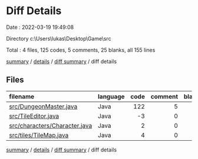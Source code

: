# Diff Details

Date : 2022-03-19 19:49:08

Directory c:\Users\lukas\Desktop\Game\src

Total : 4 files,  125 codes, 5 comments, 25 blanks, all 155 lines

[summary](results.md) / [details](details.md) / [diff summary](diff.md) / diff details

## Files
| filename | language | code | comment | blank | total |
| :--- | :--- | ---: | ---: | ---: | ---: |
| [src/DungeonMaster.java](/src/DungeonMaster.java) | Java | 122 | 5 | 24 | 151 |
| [src/TileEditor.java](/src/TileEditor.java) | Java | -3 | 0 | -1 | -4 |
| [src/characters/Character.java](/src/characters/Character.java) | Java | 2 | 0 | 1 | 3 |
| [src/tiles/TileMap.java](/src/tiles/TileMap.java) | Java | 4 | 0 | 1 | 5 |

[summary](results.md) / [details](details.md) / [diff summary](diff.md) / diff details